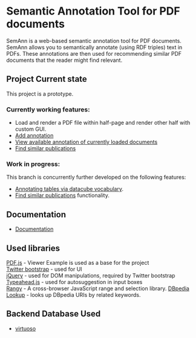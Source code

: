 # Semantic Annotation Tool for PDF documents

SemAnn is a web-based semantic annotation tool for PDF documents.<br>
SemAnn allows you to semantically annotate (using RDF triples) text in PDFs.
These annotations are then used for recommending similar PDF documents that the reader might find relevant. 

## Project Current state
This project is a prototype.

### Currently working features:
- Load and render a PDF file within half-page and render other half with custom GUI.
- [Add annotation](https://github.com/AKSW/semann/wiki/Documentation#how-to-add-annotations)
- [View available annotation of currently loaded documents](https://github.com/AKSW/semann/wiki/Documentation#how-to-fetch-existing-annotations)
- [Find similar publications](https://github.com/saifulnipo/eis-semantic-annotation/wiki/Documentation#find-similar-publications)

### Work in progress:
This branch is concurrently further developed on the following features:
- [Annotating tables via datacube vocabulary](https://github.com/saifulnipo/eis-semantic-annotation/wiki).
- [Find similar publications](https://github.com/AKSW/semann/wiki/Documentation#find-similar-publications) functionality. 

## Documentation
- [Documentation](https://github.com/AKSW/semann/wiki/Documentation)

## Used libraries

[PDF.js](http://mozilla.github.io/pdf.js/) - Viewer Example is used as a base for the project  
[Twitter bootstrap](http://getbootstrap.com/) - used for UI  
[jQuery](http://jquery.com/) - used for DOM manipulations, required by Twitter bootstrap  
[Typeahead.js](https://github.com/twitter/typeahead.js) - used for autosuggestion in input boxes  
[Rangy](https://code.google.com/p/rangy/) - A cross-browser JavaScript range and selection library.
[DBpedia Lookup](https://github.com/dbpedia/lookup) - looks up DBpedia URIs by related keywords.

## Backend Database Used
- [virtuoso](http://virtuoso.openlinksw.com/)
